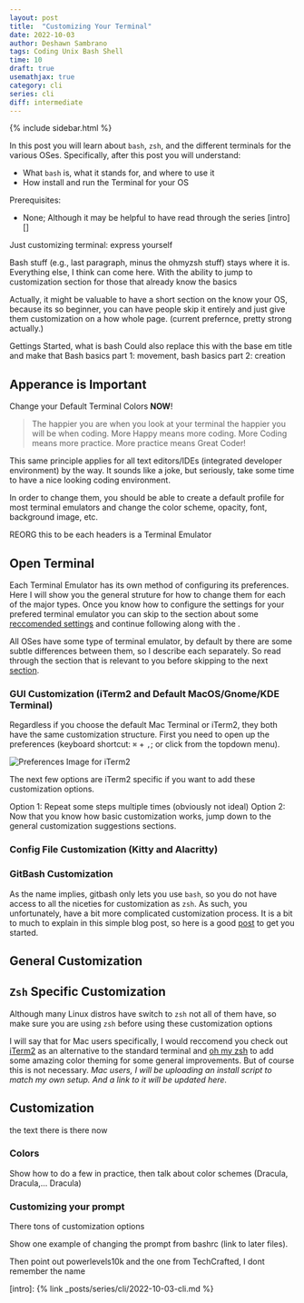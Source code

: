 ```yaml
---
layout: post
title:  "Customizing Your Terminal"
date: 2022-10-03
author: Deshawn Sambrano
tags: Coding Unix Bash Shell
time: 10
draft: true
usemathjax: true
category: cli
series: cli
diff: intermediate
---
```




{% include sidebar.html %}

<section class="takeaways">

In this post you will learn about `bash`, `zsh`, and the different terminals for the various OSes. Specifically, after this post you will understand:
- What `bash` is, what it stands for, and where to use it
- How install and run the Terminal for your OS

Prerequisites:
- None; Although it may be helpful to have read through the series [intro][]

</section>


Just customizing terminal: express yourself


Bash stuff (e.g., last paragraph, minus the ohmyzsh stuff) stays where it is. Everything else, I think can come here.
With the ability to jump to customization section for those that already know the basics


Actually, it might be valuable to have a short section on the know your OS, because its so beginner, you can have people skip it entirely and just give them customization on a how whole page. (current prefernce, pretty strong actually.)

Gettings Started, what is bash
Could also replace this with the base em title and make that Bash basics part 1: movement, bash basics part 2: creation


## Apperance is Important


Change your Default Terminal Colors **NOW**!

> The happier you are when you look at your terminal the happier you will be when coding.
More Happy means more coding.
More Coding means more practice.
More practice means Great Coder!

This same principle applies for all text editors/IDEs (integrated developer environment) by the way.
It sounds like a joke, but seriously, take some time to have a nice looking coding environment.

In order to change them, you should be able to create a default profile for most terminal emulators and change the color scheme, opacity, font, background image, etc.





REORG this to be each headers is a Terminal Emulator

## Open Terminal 

Each Terminal Emulator has its own method of configuring its preferences.
Here I will show you the general struture for how to change them for each of the major types.
Once you know how to configure the settings for your prefered terminal emulator you can skip to the section about some [reccomended settings][settings] and continue following along with the .

All OSes have some type of terminal emulator, by default by there are some subtle differences between them, so I describe each separately. So read through the section that is relevant to you before skipping to the next [section][customization].

### GUI Customization (iTerm2 and Default  MacOS/Gnome/KDE Terminal)

Regardless if you choose the default Mac Terminal or iTerm2, they both have the same customization structure.
First you need to open up the preferences (keyboard shortcut: `⌘` + `,`; or click from the topdown menu).

![Preferences Image for iTerm2](/assets/imgs/iterm-pref.png)

The next few options are iTerm2 specific if you want to add these customization options. 

Option 1: Repeat some steps multiple times (obviously not ideal)
Option 2: Now that you know how basic customization works, jump down to the general customization suggestions sections.

### Config File Customization (Kitty and Alacritty)

### GitBash Customization

As the name implies, gitbash only lets you use `bash`, so you do not have access to all the niceties for customization as `zsh`.
As such, you unfortunately, have a bit more complicated customization process.
It is a bit to much to explain in this simple blog post, so here is a good [post][gitbash-custom] to get you started.


## General Customization

## `Zsh` Specific Customization

Although many Linux distros have switch to `zsh` not all of them have, so make sure you are using `zsh` before using these customization options

I will say that for Mac users specifically, I would reccomend you check out [iTerm2][] as an alternative to the standard terminal and [oh my zsh][ohmyzsh] to add some amazing color theming for some general improvements. 
But of course this is not necessary. *Mac users, I will be uploading an install script to match my own setup. And a link to it will be updated here.*

## Customization
the text there is there now

### Colors

Show how to do a few in practice, then talk about color schemes (Dracula, Dracula,... Dracula)

### Customizing your prompt

There tons of customization options 

Show one example of changing the prompt from bashrc (link to later files). 

Then point out powerlevels10k and the one from TechCrafted, I dont remember the name

[customization]: #customization
[settings]: #general-customization
[linuxtermcustomization]: #terminal-config-files-on-linux
[iTerm2]: https://iterm2.com/ "iTerm2 Terminal Emulator"
[ohmyzsh]: https://ohmyz.sh/ "Oh My Zsh: Prettify you Terminal"
[kitty]: https://sw.kovidgoyal.net/kitty/ "Kitter Terminal Emulator"
[alacritty]: https://alacritty.org/ "Alacritty Terminal Emulator"
[WSL]: https://learn.microsoft.com/en-us/windows/wsl/install "Windows subsystem for linux"
[gitbash-custom]: https://blog.devgenius.io/how-to-customize-the-git-bash-shell-prompt-336f6aefcf3f

[intro]: {% link _posts/series/cli/2022-10-03-cli.md %}



[packagemanager]: /future-links
